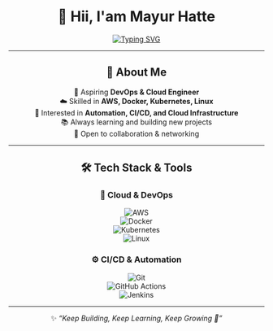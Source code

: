<div align="center">

# 👋 Hii, I'am  Mayur Hatte
  
<!-- Typing SVG Header -->
[![Typing SVG](https://readme-typing-svg.herokuapp.com?font=Fira+Code&pause=1000&color=2E9EF7&center=true&vCenter=true&width=600&lines=👋+Hi+I'm+Mayur+Hatte;🚀+Aspiring+DevOps+%26+Cloud+Engineer;💻+AWS+%7C+Docker+%7C+Kubernetes+%7C+Linux;⚡+Passionate+About+Automation+%26+Cloud;📚+Always+Learning+%26+Improving;🤝+Let’s+Connect+%26+Grow+Together)](https://git.io/typing-svg)

---

## 🌟 About Me  
🎯 Aspiring **DevOps & Cloud Engineer**  
☁️ Skilled in **AWS, Docker, Kubernetes, Linux**  
🔧 Interested in **Automation, CI/CD, and Cloud Infrastructure**  
📚 Always learning and building new projects  
🤝 Open to collaboration & networking  

---

## 🛠️ Tech Stack & Tools  

### 🚀 Cloud & DevOps  
![AWS](https://img.shields.io/badge/AWS-%23FF9900.svg?logo=amazon-aws&logoColor=white)  
![Docker](https://img.shields.io/badge/Docker-%230db7ed.svg?logo=docker&logoColor=white)  
![Kubernetes](https://img.shields.io/badge/Kubernetes-326ce5.svg?logo=kubernetes&logoColor=white)  
![Linux](https://img.shields.io/badge/Linux-FCC624?logo=linux&logoColor=black)  

### ⚙️ CI/CD & Automation  
![Git](https://img.shields.io/badge/Git-F05032.svg?logo=git&logoColor=white)  
![GitHub Actions](https://img.shields.io/badge/GitHub%20Actions-2088FF.svg?logo=githubactions&logoColor=white)  
![Jenkins](https://img.shields.io/badge/Jenkins-D24939.svg?logo=jenkins&logoColor=white)  
 
---
✨ *“Keep Building, Keep Learning, Keep Growing 🚀”*  
